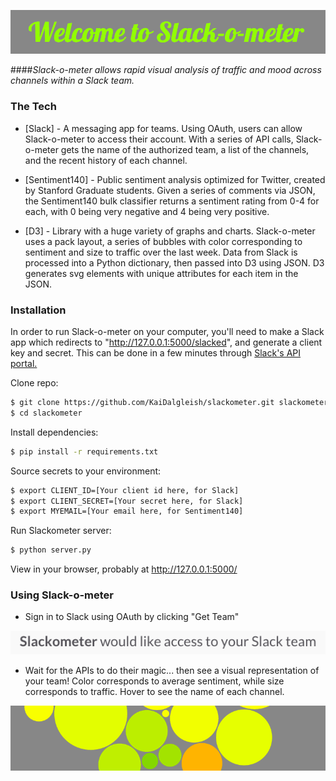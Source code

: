 ![image](/static/welcome.png)

####*Slack-o-meter allows rapid visual analysis of traffic and mood across channels within a Slack team.*




### The Tech

* [Slack] - A messaging app for teams. Using OAuth, users can allow Slack-o-meter to access their account. With a series of API calls, Slack-o-meter gets the name of the authorized team, a list of the channels, and the recent history of each channel.

* [Sentiment140] - Public sentiment analysis optimized for Twitter, created by Stanford Graduate students. Given a series of comments via JSON, the Sentiment140 bulk classifier returns a sentiment rating from 0-4 for each, with 0 being very negative and 4 being very positive. 

* [D3] - Library with a huge variety of graphs and charts. Slack-o-meter uses a pack layout, a series of bubbles with color corresponding to sentiment and size to traffic over the last week. Data from Slack is processed into a Python dictionary, then passed into D3 using JSON. D3 generates svg elements with unique attributes for each item in the JSON. 




### Installation
In order to run Slack-o-meter on your computer, you'll need to make a Slack app which redirects to "http://127.0.0.1:5000/slacked", and generate a client key and secret. This can be done in a few minutes through [Slack's API portal.](https://api.slack.com/)

Clone repo:
```sh
$ git clone https://github.com/KaiDalgleish/slackometer.git slackometer
$ cd slackometer
```

Install dependencies:
```sh
$ pip install -r requirements.txt
```

Source secrets to your environment:
```sh
$ export CLIENT_ID=[Your client id here, for Slack]
$ export CLIENT_SECRET=[Your secret here, for Slack]
$ export MYEMAIL=[Your email here, for Sentiment140]
```

Run Slackometer server:
```sh
$ python server.py
```
View in your browser, probably at http://127.0.0.1:5000/ 




### Using Slack-o-meter

- Sign in to Slack using OAuth by clicking "Get Team"

![image](/static/allow_slack.png)

- Wait for the APIs to do their magic... then see a visual representation of your team! Color corresponds to average sentiment, while size corresponds to traffic. Hover to see the name of each channel.

![image](/static/bubbles.png)

